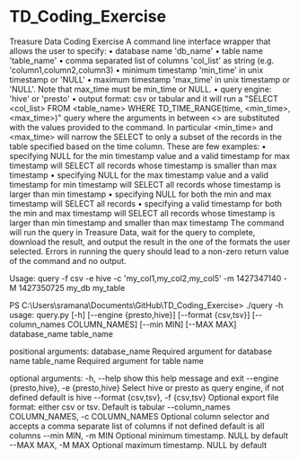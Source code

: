 # TD_Coding_Exercise
Treasure Data Coding Exercise
A command line interface wrapper that allows the user to specify:
•	database name 'db_name'
•	table name 'table_name'
•	comma separated list of columns 'col_list' as string (e.g. 'column1,column2,column3)
•	minimum timestamp 'min_time' in unix timestamp or 'NULL'
•	maximum timestamp 'max_time' in unix timestamp or 'NULL'. Note that max_time must be  min_time or NULL.
•	query engine: 'hive' or 'presto'
•	output format: csv or tabular
and it will run a "SELECT <col_list> FROM <table_name> WHERE TD_TIME_RANGE(time, <min_time>, <max_time>)" query where the arguments in between <> are substituted with the values provided to the command. In particular <min_time> and <max_time> will narrow the SELECT to only a subset of the records in the table specified based on the time column. These are few examples:
•	specifying NULL for the min timestamp value and a valid timestamp for max timestamp will SELECT all records whose timestamp is smaller than max timestamp
•	specifying NULL for the max timestamp value and a valid timestamp for min timestamp will SELECT all records whose timestamp is larger than min timestamp
•	specifying NULL for both the min and max timestamp will SELECT all records
•	specifying a valid timestamp for both the min and max timestamp will SELECT all records whose timestamp is larger than min timestamp and smaller than max timestamp
The command will run the query in Treasure Data, wait for the query to complete, download the result, and output the result in the one of the formats the user selected. Errors in running the query should lead to a non-zero return value of the command and no output.

Usage: query -f csv -e hive -c 'my_col1,my_col2,my_col5' -m 1427347140 -M 1427350725 my_db my_table

PS C:\Users\sramana\Documents\GitHub\TD_Coding_Exercise> ./query -h
usage: query.py [-h] [--engine {presto,hive}] [--format {csv,tsv}]
                [--column_names COLUMN_NAMES] [--min MIN] [--MAX MAX]
                database_name table_name

positional arguments:
  database_name         Required argument for database name
  table_name            Required argument for table name

optional arguments:
  -h, --help            show this help message and exit
  --engine {presto,hive}, -e {presto,hive}
                        Select hive or presto as query engine, if not defined
                        default is hive
  --format {csv,tsv}, -f {csv,tsv}
                        Optional export file format: either csv or tsv.
                        Default is tabular
  --column_names COLUMN_NAMES, -c COLUMN_NAMES
                        Optional column selector and accepts a comma separate
                        list of columns if not defined default is all columns
  --min MIN, -m MIN     Optional minimum timestamp. NULL by default
  --MAX MAX, -M MAX     Optional maximum timestamp. NULL by default
